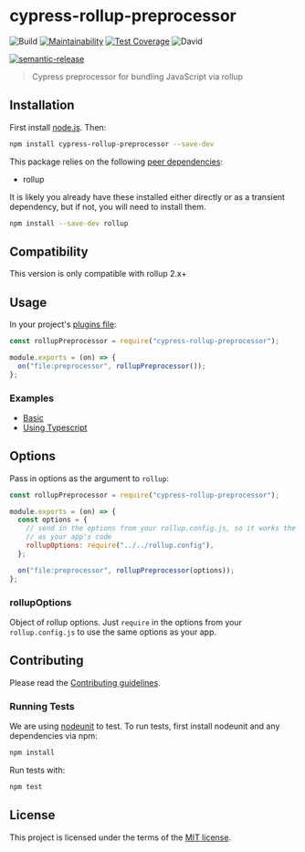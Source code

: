 # cypress-rollup-preprocessor

![Build](https://github.com/lmarqs/cypress-rollup-preprocessor/workflows/Build/badge.svg?branch=master)
[![Maintainability](https://api.codeclimate.com/v1/badges/7b0c1699b09bf771af2b/maintainability)](https://codeclimate.com/github/lmarqs/cypress-rollup-preprocessor/maintainability)
[![Test Coverage](https://api.codeclimate.com/v1/badges/7b0c1699b09bf771af2b/test_coverage)](https://codeclimate.com/github/lmarqs/cypress-rollup-preprocessor/test_coverage)
![David](https://img.shields.io/david/peer/lmarqs/cypress-rollup-preprocessor)

[![semantic-release](https://img.shields.io/badge/%20%20%F0%9F%93%A6%F0%9F%9A%80-semantic--release-e10079.svg)](https://github.com/semantic-release/semantic-release)

> Cypress preprocessor for bundling JavaScript via rollup

## Installation

First install [node.js](http://nodejs.org/). Then:

```sh
npm install cypress-rollup-preprocessor --save-dev
```

This package relies on the following [peer dependencies](https://docs.npmjs.com/files/package.json#peerdependencies):

- rollup

It is likely you already have these installed either directly or as a transient
dependency, but if not, you will need to install them.

```sh
npm install --save-dev rollup
```

## Compatibility

This version is only compatible with rollup 2.x+

## Usage

In your project's [plugins file](https://on.cypress.io/guides/tooling/plugins-guide.html):

```javascript
const rollupPreprocessor = require("cypress-rollup-preprocessor");

module.exports = (on) => {
  on("file:preprocessor", rollupPreprocessor());
};
```

### Examples

- [Basic](https://github.com/lmarqs/cypress-rollup-preprocessor/tree/master/examples/basic)
- [Using Typescript](https://github.com/lmarqs/cypress-rollup-preprocessor/tree/master/examples/typescript)

## Options

Pass in options as the argument to `rollup`:

```javascript
const rollupPreprocessor = require("cypress-rollup-preprocessor");

module.exports = (on) => {
  const options = {
    // send in the options from your rollup.config.js, so it works the same
    // as your app's code
    rollupOptions: require("../../rollup.config"),
  };

  on("file:preprocessor", rollupPreprocessor(options));
};
```

### rollupOptions

Object of rollup options. Just `require` in the options from your
`rollup.config.js` to use the same options as your app.

## Contributing

Please read the [Contributing guidelines](CONTRIBUTING.md).

### Running Tests

We are using [nodeunit](https://github.com/caolan/nodeunit) to test. To run
tests, first install nodeunit and any dependencies via npm:

```sh
npm install
```

Run tests with:

```sh
npm test
```

## License

This project is licensed under the terms of the [MIT license](/LICENSE).
